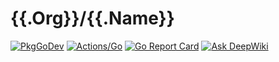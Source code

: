 # {{.Org}}/{{.Name}}

[![PkgGoDev](https://pkg.go.dev/badge/github.com/{{.Org}}/{{.Name}})](https://pkg.go.dev/github.com/{{.Org}}/{{.Name}})
[![Actions/Go](https://github.com/{{.Org}}/{{.Name}}/workflows/Go/badge.svg)](https://github.com/{{.Org}}/{{.Name}}/actions?query=workflow%3AGo)
[![Go Report Card](https://goreportcard.com/badge/github.com/{{.Org}}/{{.Name}})](https://goreportcard.com/report/github.com/{{.Org}}/{{.Name}})
[![Ask DeepWiki](https://deepwiki.com/badge.svg)](https://deepwiki.com/{{.Org}}/{{.Name}})
